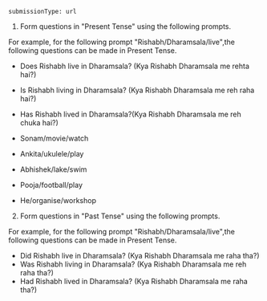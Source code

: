 ```ngMeta
submissionType: url
```

1. Form questions in "Present Tense" using the following prompts.

For example, for the following prompt "Rishabh/Dharamsala/live",the following questions can be made in Present Tense.
- Does Rishabh live in Dharamsala? (Kya Rishabh Dharamsala me rehta hai?)
- Is Rishabh living in Dharamsala? (Kya Rishabh Dharamsala me reh raha hai?)
- Has Rishabh lived in Dharamsala?(Kya Rishabh Dharamsala me reh chuka hai?)

- Sonam/movie/watch
- Ankita/ukulele/play
- Abhishek/lake/swim
- Pooja/football/play
- He/organise/workshop

2. Form questions in "Past Tense" using the following prompts.

For example, for the following prompt "Rishabh/Dharamsala/live",the following questions can be made in Present Tense.
- Did Rishabh live in Dharamsala? (Kya Rishabh Dharamsala me raha tha?)
- Was Rishabh living in Dharamsala? (Kya Rishabh Dharamsala me reh raha tha?)
- Had Rishabh lived in Dharamsala? (Kya Rishabh Dharamsala me raha tha?)

